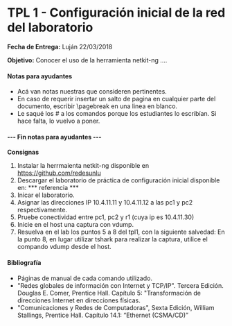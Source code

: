 TPL 1 - Configuración inicial de la red del laboratorio
=======================================================

**Fecha de Entrega:** Luján 22/03/2018

**Objetivo:** Conocer el uso de la herramienta netkit-ng ....

#### Notas para ayudantes

* Acá van notas nuestras que consideren pertinentes.
* En caso de requerir insertar un salto de pagina en cualquier parte del documento, escribir \pagebreak en una linea en blanco.
* Le saqué los # a los comandos porque los estudiantes lo escribían. Si hace falta, lo vuelvo a poner.

#### --- Fin notas para ayudantes ---

**Consignas**

1. Instalar la herrmaienta netkit-ng disponible en https://github.com/redesunlu
2. Descargar el laboratorio de práctica de configuración inicial disponible en: *** referencia ***
3. Inicar el laboratorio.
4. Asignar las direcciones IP 10.4.11.11 y 10.4.11.12 a las pc1 y pc2 respectivamente.
5. Pruebe conectividad entre pc1, pc2 y r1 (cuya ip es 10.4.11.30)
6. Inicie en el host una captura con vdump.
7. Resuelva en el lab los puntos 5 a 8 del tpl1, con la siguiente salvedad:
    En la punto 8, en lugar utilizar tshark para realizar la captura, utilice el compando vdump desde el host.

#### Bibliografía

* Páginas de manual de cada comando utilizado.
* "Redes globales de información con Internet y TCP/IP". Tercera Edición. Douglas E. Comer, Prentice Hall. Capítulo 5: "Transformación de direcciones Internet en direcciones físicas.
* "Comunicaciones y Redes de Computadoras", Sexta Edición, William Stallings, Prentice Hall. Capítulo 14.1: “Ethernet (CSMA/CD)”
